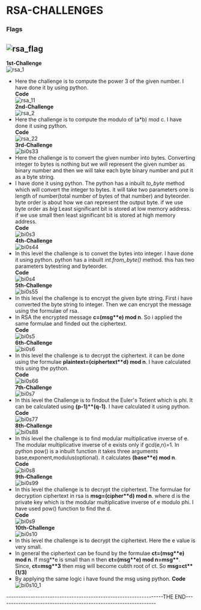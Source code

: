 # RSA-CHALLENGES                  
### Flags                  
![rsa_flag](https://github.com/komalrao1/Bi0s_Blockchain/assets/147682987/5fe2a127-17c0-4310-aac9-5b8d383cce40)                                 
---                    
**1st-Challenge**           
![rsa_1](https://github.com/komalrao1/Bi0s_Blockchain/assets/147682987/01256dfc-adc3-441c-ad7d-021c9957fd98)                       
- Here the challenge is to compute the power 3 of the given number. I have done it by using python.                  
**Code**                           
![rsa_11](https://github.com/komalrao1/Bi0s_Blockchain/assets/147682987/20808456-15c9-4841-bac6-a23984849e7f)                                            
**2nd-Challenge**                      
![rsa_2](https://github.com/komalrao1/Bi0s_Blockchain/assets/147682987/c8cb3dfb-dc8a-428d-b93c-e03c444d0331)                            
- Here the challenge is to compute the modulo of (a*b) mod c. I have done it using python.                
**Code**                         
![rsa_22](https://github.com/komalrao1/Bi0s_Blockchain/assets/147682987/1cfd36b1-cf4d-437b-9e50-f01e02a20a89)                                
**3rd-Challenge**                               
![bi0s33](https://github.com/komalrao1/Bi0s_Blockchain/assets/147682987/ec83f8a2-f34f-4aff-a4a2-8a75164a8853)                                  
- Here the challenge is to convert the given number into bytes. Converting integer to bytes is nothing but we will represent the given number as binary number and then we will take each byte binary number and put it as a byte string.                     
- I have done it using python. The python has a inbuilt *to_byte* method which will convert the integer to bytes. it will take two parameters one is length of number(total number of bytes of that number) and byteorder. byte order is about how we can represent the output byte. if we use byte order as *big* Least significant bit is stored at low memory address. if we use small then least significant bit is stored at high memory address.                          
**Code**                      
![bi0s3](https://github.com/komalrao1/Bi0s_Blockchain/assets/147682987/3424a7f3-7c9b-46c3-8595-3dd1e8b9990c)                                      
**4th-Challenge**                          
![bi0s44](https://github.com/komalrao1/Bi0s_Blockchain/assets/147682987/63c11675-6c4d-4cfa-b206-38f556670401)                             
- In this level the challenge is to convet the bytes into integer. I have done it using python. python has a inbuilt *int.from_byte()* method. this has two parameters bytestring and byteorder.           
**Code**                       
![bi0s4](https://github.com/komalrao1/Bi0s_Blockchain/assets/147682987/91b40f4d-4936-4dd5-9463-75f60305d4c1)                               
**5th-Challenge**                                    
![bi0s55](https://github.com/komalrao1/Bi0s_Blockchain/assets/147682987/43a63af6-37be-4c40-8d17-47efa1dd16f0)                                 
- In this level the challenge is to encrypt the given byte string. First i have converted the byte string to integer. Then we can encrypt the message using the formulae of rsa.                
- In RSA the encrypted message **c=(msg\*\*e) mod n**. So i applied the same formulae and finded out the ciphertext.                     
**Code**                        
![bi0s5](https://github.com/komalrao1/Bi0s_Blockchain/assets/147682987/96bb9f91-aae3-4643-9c91-2c03306d5e20)                               
**6th-Challenge**                             
![bi0s6](https://github.com/komalrao1/Bi0s_Blockchain/assets/147682987/25f77e64-8314-4acb-beab-ce08e422806a)                             
- In this level the challenge is to decrypt the ciphertext. it can be done using the formulae **plaintext=(ciphertext\*\*d) mod n**. I have calculated this using the python.                        
**Code**                           
![bi0s66](https://github.com/komalrao1/Bi0s_Blockchain/assets/147682987/1f474df1-4dab-44b6-abd2-1741fb38ae5d)                                    
**7th-Challenge**                               
![bi0s7](https://github.com/komalrao1/Bi0s_Blockchain/assets/147682987/7e6849d7-d1b1-42e4-ae91-fedaf7b8e423)                                              
- In this level the Challenge is to findout the Euler's Totient which is phi. It can be calculated using **(p-1)\*\*(q-1)**. I have calculated it using python.               
**Code**                                         
![bi0s77](https://github.com/komalrao1/Bi0s_Blockchain/assets/147682987/9c806803-7ea7-485a-b437-51ce26fd056d)                                        
**8th-Challenge**                                 
![bi0s88](https://github.com/komalrao1/Bi0s_Blockchain/assets/147682987/9cf71006-4300-480e-be29-fe4ad42330bc)                               
- In this level the challenge is to find modular multiplicative inverse of e. The modular multiplicative inverse of e exists only if gcd(e,n)=1. In python pow() is a inbuilt function it takes three arguments base,exponent,modulus(optional). it calculates **(base\*\*e) mod n**.                              
**Code**                            
![bi0s8](https://github.com/komalrao1/Bi0s_Blockchain/assets/147682987/c8af32b6-2bfc-4b88-ac31-4c326fc233a1)                                   
**9th-Challenge**                             
![bi0s99](https://github.com/komalrao1/Bi0s_Blockchain/assets/147682987/3528950f-585b-4aaf-8ac6-0c502fa9a2b2)                       
- In this level the challenge is to decrypt the ciphertext. The formulae for decryption ciphertext in rsa is **msg=(cipher\*\*d) mod n**. where d is the private key which is the modular multiplicative inverse of e modulo phi. I have used pow() function to find the d.                                
**Code**                                                                 
![bi0s9](https://github.com/komalrao1/Bi0s_Blockchain/assets/147682987/27c74b1f-cddf-4d52-b41e-4d2d894c8c35)                                  
**10th-Challenge**                                      
![bi0s10](https://github.com/komalrao1/Bi0s_Blockchain/assets/147682987/cd85c3a0-b1c5-42aa-897e-ca997ad19bcc)                            
- In this level the challenge is to decrypt the ciphertext. Here the e value is very small.                        
- In general the ciphertext can be found by the formulae **ct=(msg\*\*e) mod n**. If msg\*\*e is small than n then **ct=(msg\*\*e) mod n=msg\*\***. Since, **ct=msg\*\*3** then msg will become cubth root of ct. So **msg=ct\*\*(1/3)**                               
- By applying the same logic i have found the msg using python.
**Code**                                                           
![bi0s10_1](https://github.com/komalrao1/Bi0s_Blockchain/assets/147682987/2a8bc656-003a-4075-9e4b-fb4305ede61e)                                      
                                                      
                                                 
-----------------------------------------------------------------THE END-----------------------------------------------------------------
